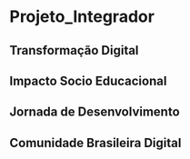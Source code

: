 # Projeto_Integrador

## Transformação Digital 
## Impacto Socio Educacional
## Jornada de Desenvolvimento
## Comunidade Brasileira Digital
